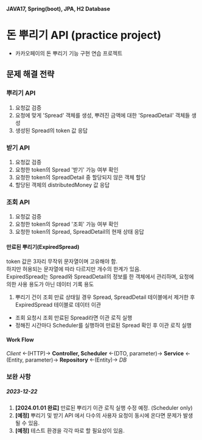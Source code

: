 **JAVA17, Spring(boot), JPA, H2 Database**

# 돈 뿌리기 API (practice project)
- 카카오페이의 돈 뿌리기 기능 구현 연습 프로젝트

## 문제 해결 전략
### 뿌리기 API
1. 요청값 검증
2. 요청에 맞게 'Spread' 객체를 생성, 뿌려진 금액에 대한 'SpreadDetail' 객체들 생성
3. 생성된 Spread의 token 값 응답

### 받기 API
1. 요청값 검증
2. 요청한 token의 Spread '받기' 가능 여부 확인
3. 요청한 token의 SpreadDetail 중 할당되지 않은 객체 할당
4. 할당된 객체의 distributedMoney 값 응답

### 조회 API
1. 요청값 검증
2. 요청한 token의 Spread '조회' 가능 여부 확인
3. 요청한 token의 Spread, SpreadDetail의 현재 상태 응답

#### 만료된 뿌리기(ExpiredSpread)
token 값은 3자리 무작위 문자열이며 고유해야 함.  
하지만 허용되는 문자열에 따라 다르지만 개수의 한계가 있음.  
ExpiredSpread는 Spread와 SpreadDetail의 정보를 한 객체에서 관리하며, 요청에 의한 사용 용도가 아닌 데이터 기록 용도
1. 뿌리기 건이 조회 만료 상태일 경우 Spread, SpreadDetail 테이블에서 제거한 후 ExpiredSpread 테이블로 데이터 이관
- 조회 요청시 조회 만료된 Spread라면 이관 로직 실행 
- 정해진 시간마다 Scheduler를 실행하여 만료된 Spread 확인 후 이관 로직 실행

#### Work Flow
*Client* <-(HTTP)-> **Controller, Scheduler** <-(DTO, parameter)-> **Service** <-(Entity, parameter)-> **Repository** <-(Entity)-> *DB*

### 보완 사항
##### 2023-12-22
1. **[2024.01.01 완료]** 만료된 뿌리기 이관 로직 실행 수정 예정. (Scheduler only)
2. **[예정]** 뿌리기 및 받기 API 에서 다수의 사용자 요청이 동시에 온다면 문제가 발생 될 수 있음.
3. **[예정]** 테스트 환경을 각각 따로 할 필요성이 있음.